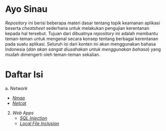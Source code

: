 # Ayo Sinau

_Repository_ ini berisi beberapa materi dasar tentang topik keamanan aplikasi beserta _cheatsheet_ sederhana untuk melakukan pengujian kerentanan kepada hal tersebut. Tujuan dari dibuatnya _repository_ ini adalah membantu teman-teman untuk mengenal secara konsep tentang berbagai kerentanan pada suatu aplikasi. Seluruh isi dari konten ini akan menggunakan bahasa Indonesia (_dan akan sangat diusahakan untuk menggunakan bahasa_) yang mudah dimengerti oleh teman-teman sekalian.

# Daftar Isi

a. _Network_
   * [_Nmap_](network/nmap.md)
   * [_Netcat_](network/netcat.md)
2. _Web Apps_
   * [_SQL Injection_](webapps/sqlinjection.md)
   * [_Local File Inclusion_](webapps/lfi.md)
